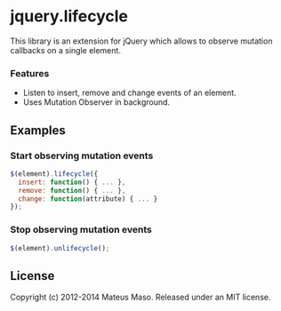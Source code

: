 jquery.lifecycle
================

This library is an extension for jQuery which allows to observe mutation callbacks on a single element.

### Features

* Listen to insert, remove and change events of an element.
* Uses Mutation Observer in background.

## Examples

### Start observing mutation events

```javascript
$(element).lifecycle({
  insert: function() { ... }, 
  remove: function() { ... },
  change: function(attribute) { ... }
});
```

### Stop observing mutation events

```javascript
$(element).unlifecycle();
```

## License

Copyright (c) 2012-2014 Mateus Maso. Released under an MIT license.

